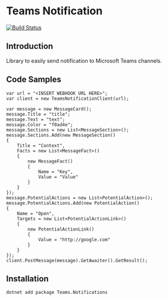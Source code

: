 # Teams Notification

[![Build Status](https://dev.azure.com/stumpyfr/Stumpy/_apis/build/status/stumpyfr.Teams.Notifications?branchName=master)](https://dev.azure.com/stumpyfr/Stumpy/_build/latest?definitionId=1&branchName=master)

## Introduction

Library to easily send notification to Microsoft Teams channels.

## Code Samples

```
var url = "<INSERT WEBHOOK URL HERE>";
var client = new TeamsNotificationClient(url);

var message = new MessageCard();
message.Title = "title";
message.Text = "text";
message.Color = "f0ad4e";
message.Sections = new List<MessageSection>();
message.Sections.Add(new MessageSection()
{
    Title = "Context",
    Facts = new List<MessageFact>()
    {
        new MessageFact()
        {
            Name = "Key",
            Value = "Value"
        }
    }
});
message.PotentialActions = new List<PotentialAction>();
message.PotentialActions.Add(new PotentialAction()
{
    Name = "Open",
    Targets = new List<PotentialActionLink>()
    {
        new PotentialActionLink()
        {
            Value = "http://google.com"
        }
    }
});
client.PostMessage(message).GetAwaiter().GetResult();
```

## Installation

```
dotnet add package Teams.Notifications
```
